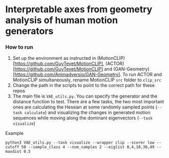 # Interpretable axes from geometry analysis of human motion generators

### How to run

1. Set up the environment as instructed in (MotionCLIP)[https://github.com/GuyTevet/MotionCLIP], (ACTOR)[https://github.com/GuyTevet/MotionCLIP] and (GAN-Geometry)[https://github.com/Animadversio/GAN-Geometry]. To run ACTOR and MotionCLIP simultaneously, rename MotionCLIP `src` folder to `clip_src`
2. Change the path in the scripts to point to the correct path for these repos
3. The main file is `VAE_utils.py`. You can specify the generator and the distance function to test. There are a few tasks, the two most important ones are calculating the Hessian at some randomly sampled points (`--task calculate`) and visualizing the changes in generated motion sequences while moving along the dominant eigenvectors (`--task visualize`)

Example

```
python3 VAE_utils.py --task visualize --wrapper clip --scorer low --cutoff 50 --sample_class 4 --num_samples 2 --eiglist 0,4,10,30,49 --maxdist 0.5
```
